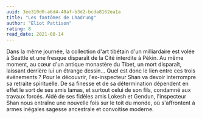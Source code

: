 ```yaml
---
uuid: 3ee310d0-a6d4-40af-b3d2-bcda8162ea1a
title: "Les fantômes de Lhadrung"
author: "Eliot Pattison"
rating: 8
read_date: 2021-08-14
---
```


Dans la même journée, la collection d'art tibétain d'un milliardaire est volée à Seattle et une fresque disparaît de la Cité interdite à Pékin. Au même moment, au cœur d'un antique monastère du Tibet, un mort disparaît, laissant derrière lui un étrange dessin... Quel est donc le lien entre ces trois événements ? Pour le découvrir, l'ex-inspecteur Shan va devoir interrompre sa retraite spirituelle. De sa finesse et de sa détermination dépendent en effet le sort de ses amis lamas, et surtout celui de son fils, condamné aux travaux forcés. Aidé de ses fidèles amis Lokesh et Gendun, l'inspecteur Shan nous entraîne une nouvelle fois sur le toit du monde, où s'affrontent à armes inégales sagesse ancestrale et convoitise moderne.